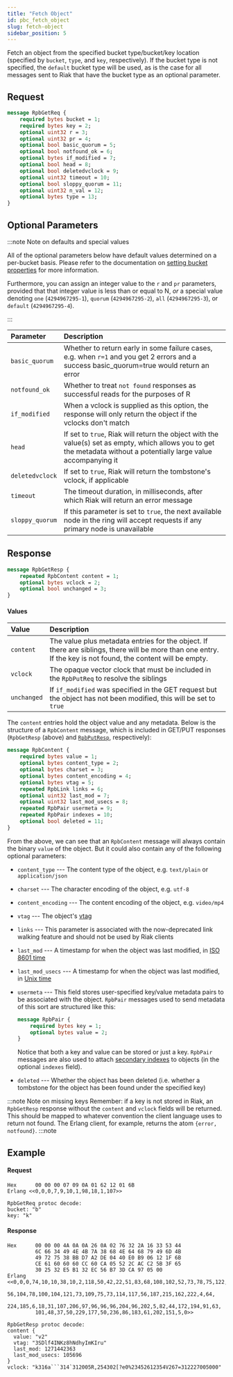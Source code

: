 ```yaml
---
title: "Fetch Object"
id: pbc_fetch_object
slug: fetch-object
sidebar_position: 5
---
```


Fetch an object from the specified bucket type/bucket/key location
(specified by `bucket`, `type`, and `key`, respectively). If the bucket
type is not specified, the `default` bucket type will be used, as is the
case for all messages sent to Riak that have the bucket type as an
optional parameter.

## Request

```protobuf
message RpbGetReq {
    required bytes bucket = 1;
    required bytes key = 2;
    optional uint32 r = 3;
    optional uint32 pr = 4;
    optional bool basic_quorum = 5;
    optional bool notfound_ok = 6;
    optional bytes if_modified = 7;
    optional bool head = 8;
    optional bool deletedvclock = 9;
    optional uint32 timeout = 10;
    optional bool sloppy_quorum = 11;
    optional uint32 n_val = 12;
    optional bytes type = 13;
}
```

## Optional Parameters

:::note Note on defaults and special values

All of the optional parameters below have default values determined on a
per-bucket basis. Please refer to the documentation on [setting bucket properties](../../../developing/api/protocol-buffers/set-bucket-props.md) for more information.

Furthermore, you can assign an integer value to the `r` and
`pr` parameters, provided that that integer value is less than or
equal to N, <em>or</em> a special value denoting `one`
(`4294967295-1`), `quorum` (`4294967295-2`),
`all` (`4294967295-3`), or `default`
(`4294967295-4`).

:::

| Parameter       | Description                                                                                                                                                          |
| :-------------- | :------------------------------------------------------------------------------------------------------------------------------------------------------------------- |
| `basic_quorum`  | Whether to return early in some failure cases, e.g. when `r=1` and you get 2 errors and a success basic_quorum=true would return an error                            |
| `notfound_ok`   | Whether to treat `not found` responses as successful reads for the purposes of R                                                                                     |
| `if_modified`   | When a vclock is supplied as this option, the response will only return the object if the vclocks don't match                                                        |
| `head`          | If set to `true`, Riak will return the object with the value(s) set as empty, which allows you to get the metadata without a potentially large value accompanying it |
| `deletedvclock` | If set to `true`, Riak will return the tombstone's vclock, if applicable                                                                                             |
| `timeout`       | The timeout duration, in milliseconds, after which Riak will return an error message                                                                                 |
| `sloppy_quorum` | If this parameter is set to `true`, the next available node in the ring will accept requests if any primary node is unavailable                                      |

## Response

```protobuf
message RpbGetResp {
    repeated RpbContent content = 1;
    optional bytes vclock = 2;
    optional bool unchanged = 3;
}
```

#### Values

| Value       | Description                                                                                                                                                   |
| :---------- | :------------------------------------------------------------------------------------------------------------------------------------------------------------ |
| `content`   | The value plus metadata entries for the object. If there are siblings, there will be more than one entry. If the key is not found, the content will be empty. |
| `vclock`    | The opaque vector clock that must be included in the `RpbPutReq` to resolve the siblings                                                                      |
| `unchanged` | If `if_modified` was specified in the GET request but the object has not been modified, this will be set to `true`                                            |

The <code>content</code> entries hold the object value and any metadata.
Below is the structure of a <code>RpbContent</code> message, which is
included in GET/PUT responses (`RpbGetResp` (above) and
[`RpbPutResp`](../../../developing/api/protocol-buffers/store-object.md), respectively):

```protobuf
message RpbContent {
    required bytes value = 1;
    optional bytes content_type = 2;
    optional bytes charset = 3;
    optional bytes content_encoding = 4;
    optional bytes vtag = 5;
    repeated RpbLink links = 6;
    optional uint32 last_mod = 7;
    optional uint32 last_mod_usecs = 8;
    repeated RpbPair usermeta = 9;
    repeated RpbPair indexes = 10;
    optional bool deleted = 11;
}
```

From the above, we can see that an `RpbContent` message will always
contain the binary `value` of the object. But it could also contain any
of the following optional parameters:

* `content_type` --- The content type of the object, e.g. `text/plain`
  or `application/json`
* `charset` --- The character encoding of the object, e.g. `utf-8`
* `content_encoding` --- The content encoding of the object, e.g.
  `video/mp4`
* `vtag` --- The object's [vtag](../../../learn/glossary.md#vector-clock)
* `links` --- This parameter is associated with the now-deprecated link
  walking feature and should not be used by Riak clients
* `last_mod` --- A timestamp for when the object was last modified, in
  [ISO 8601 time](http://en.wikipedia.org/wiki/ISO_8601)
* `last_mod_usecs` --- A timestamp for when the object was last modified,
  in [Unix time](http://en.wikipedia.org/wiki/Unix_time)
* `usermeta` --- This field stores user-specified key/value metadata
  pairs to be associated with the object. `RpbPair` messages used to
  send metadata of this sort are structured like this:

  ```protobuf
  message RpbPair {
      required bytes key = 1;
      optional bytes value = 2;
  }
  ```

    Notice that both a key and value can be stored or just a key.
    `RpbPair` messages are also used to attach [secondary indexes](../../../developing/usage/secondary-indexes.md) to objects (in the optional
    `indexes` field).
* `deleted` --- Whether the object has been deleted (i.e. whether a
  tombstone for the object has been found under the specified key)

:::note Note on missing keys
Remember: if a key is not stored in Riak, an `RpbGetResp` response without the
`content` and `vclock` fields will be returned. This should be mapped to
whatever convention the client language uses to return not found. The Erlang
client, for example, returns the atom `{error, notfound}`.
:::note

## Example

#### Request

    Hex      00 00 00 07 09 0A 01 62 12 01 6B
    Erlang <<0,0,0,7,9,10,1,98,18,1,107>>

    RpbGetReq protoc decode:
    bucket: "b"
    key: "k"

#### Response

    Hex      00 00 00 4A 0A 0A 26 0A 02 76 32 2A 16 33 53 44
             6C 66 34 49 4E 4B 7A 38 68 4E 64 68 79 49 6D 4B
             49 72 75 38 BB D7 A2 DE 04 40 E0 B9 06 12 1F 6B
             CE 61 60 60 60 CC 60 CA 05 52 2C AC C2 5B 3F 65
             30 25 32 E5 B1 32 EC 56 B7 3D CA 97 05 00
    Erlang <<0,0,0,74,10,10,38,10,2,118,50,42,22,51,83,68,108,102,52,73,78,75,122,
             56,104,78,100,104,121,73,109,75,73,114,117,56,187,215,162,222,4,64,
             224,185,6,18,31,107,206,97,96,96,96,204,96,202,5,82,44,172,194,91,63,
             101,48,37,50,229,177,50,236,86,183,61,202,151,5,0>>

    RpbGetResp protoc decode:
    content {
      value: "v2"
      vtag: "3SDlf4INKz8hNdhyImKIru"
      last_mod: 1271442363
      last_mod_usecs: 105696
    }
    vclock: "k316a```314`312005R,254302[?e0%23452612354V267=312227005000"
